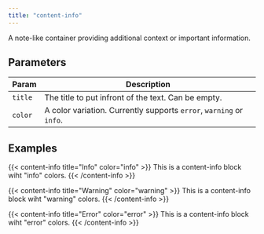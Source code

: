 ```yaml
---
title: "content-info"
---
```


A note-like container providing additional context or important information.

## Parameters 

|Param|Description|
|-----|-----------|
|`title`|The title to put infront of the text. Can be empty.|
|`color`|A color variation. Currently supports `error`, `warning` or `info`.|
## Examples


{{< content-info title="Info" color="info" >}}
This is a content-info block wiht "info" colors.
{{< /content-info >}}

{{< content-info title="Warning" color="warning" >}}
This is a content-info block wiht "warning" colors.
{{< /content-info >}}

{{< content-info title="Error" color="error" >}}
This is a content-info block wiht "error" colors.
{{< /content-info >}}